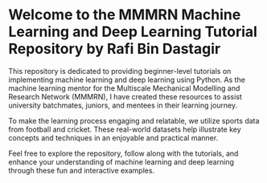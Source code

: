 # Welcome to the MMMRN Machine Learning and Deep Learning Tutorial Repository by Rafi Bin Dastagir

This repository is dedicated to providing beginner-level tutorials on implementing machine learning and deep learning using Python. As the machine learning mentor for the Multiscale Mechanical Modelling and Research Network (MMMRN), I have created these resources to assist university batchmates, juniors, and mentees in their learning journey.

To make the learning process engaging and relatable, we utilize sports data from football and cricket. These real-world datasets help illustrate key concepts and techniques in an enjoyable and practical manner.

Feel free to explore the repository, follow along with the tutorials, and enhance your understanding of machine learning and deep learning through these fun and interactive examples.





